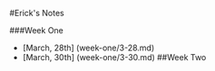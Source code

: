 #Erick's Notes

###Week One
 - [March, 28th] (week-one/3-28.md)
 - [March, 30th] (week-one/3-30.md)
##Week Two

